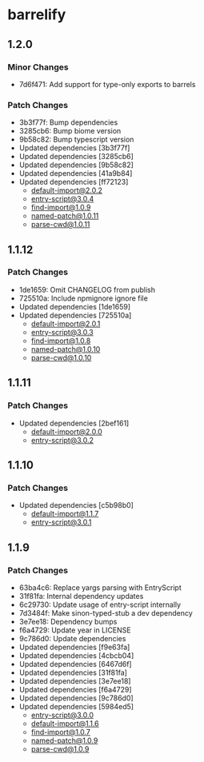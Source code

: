 # barrelify

## 1.2.0

### Minor Changes

- 7d6f471: Add support for type-only exports to barrels

### Patch Changes

- 3b3f77f: Bump dependencies
- 3285cb6: Bump biome version
- 9b58c82: Bump typescript version
- Updated dependencies [3b3f77f]
- Updated dependencies [3285cb6]
- Updated dependencies [9b58c82]
- Updated dependencies [41a9b84]
- Updated dependencies [ff72123]
  - default-import@2.0.2
  - entry-script@3.0.4
  - find-import@1.0.9
  - named-patch@1.0.11
  - parse-cwd@1.0.11

## 1.1.12

### Patch Changes

- 1de1659: Omit CHANGELOG from publish
- 725510a: Include npmignore ignore file
- Updated dependencies [1de1659]
- Updated dependencies [725510a]
  - default-import@2.0.1
  - entry-script@3.0.3
  - find-import@1.0.8
  - named-patch@1.0.10
  - parse-cwd@1.0.10

## 1.1.11

### Patch Changes

- Updated dependencies [2bef161]
  - default-import@2.0.0
  - entry-script@3.0.2

## 1.1.10

### Patch Changes

- Updated dependencies [c5b98b0]
  - default-import@1.1.7
  - entry-script@3.0.1

## 1.1.9

### Patch Changes

- 63ba4c6: Replace yargs parsing with EntryScript
- 31f81fa: Internal dependency updates
- 6c29730: Update usage of entry-script internally
- 7d3484f: Make sinon-typed-stub a dev dependency
- 3e7ee18: Dependency bumps
- f6a4729: Update year in LICENSE
- 9c786d0: Update dependencies
- Updated dependencies [f9e63fa]
- Updated dependencies [4cbcb04]
- Updated dependencies [6467d6f]
- Updated dependencies [31f81fa]
- Updated dependencies [3e7ee18]
- Updated dependencies [f6a4729]
- Updated dependencies [9c786d0]
- Updated dependencies [5984ed5]
  - entry-script@3.0.0
  - default-import@1.1.6
  - find-import@1.0.7
  - named-patch@1.0.9
  - parse-cwd@1.0.9
